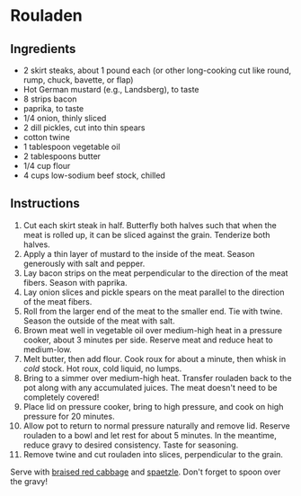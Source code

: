 # Rouladen

## Ingredients

- 2 skirt steaks, about 1 pound each (or other long-cooking cut like round, rump, chuck, bavette, or flap)
- Hot German mustard (e.g., Landsberg), to taste
- 8 strips bacon
- paprika, to taste
- 1/4 onion, thinly sliced
- 2 dill pickles, cut into thin spears
- cotton twine
- 1 tablespoon vegetable oil
- 2 tablespoons butter
- 1/4 cup flour
- 4 cups low-sodium beef stock, chilled

## Instructions

1. Cut each skirt steak in half. Butterfly both halves such that when the meat is rolled up, it can be sliced against the grain. Tenderize both halves.
2. Apply a thin layer of mustard to the inside of the meat. Season generously with salt and pepper.
3. Lay bacon strips on the meat perpendicular to the direction of the meat fibers. Season with paprika.
4. Lay onion slices and pickle spears on the meat parallel to the direction of the meat fibers.
5. Roll from the larger end of the meat to the smaller end. Tie with twine. Season the outside of the meat with salt.
6. Brown meat well in vegetable oil over medium-high heat in a pressure cooker, about 3 minutes per side. Reserve meat and reduce heat to medium-low.
7. Melt butter, then add flour. Cook roux for about a minute, then whisk in *cold* stock. Hot roux, cold liquid, no lumps.
8. Bring to a simmer over medium-high heat. Transfer rouladen back to the pot along with any accumulated juices. The meat doesn't need to be completely covered!
9. Place lid on pressure cooker, bring to high pressure, and cook on high pressure for 20 minutes.
10. Allow pot to return to normal pressure naturally and remove lid. Reserve rouladen to a bowl and let rest for about 5 minutes. In the meantime, reduce gravy to desired consistency. Taste for seasoning.
11. Remove twine and cut rouladen into slices, perpendicular to the grain.

Serve with [braised red cabbage](braised-red-cabbage.md) and [spaetzle](spaetzle.md). Don't forget to spoon over the gravy!
